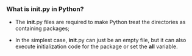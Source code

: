### What is __init__.py in Python?

- The __init__.py files are required to make Python treat the directories as containing packages; 

- In the simplest case, __init__.py can just be an empty file, but it can also execute initialization code for the package or set the __all__ variable.

